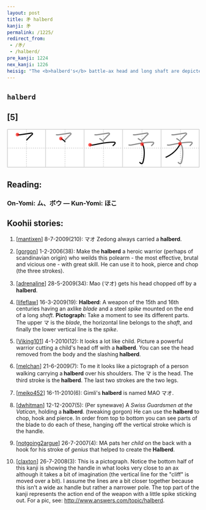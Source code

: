```yaml
---
layout: post
title: 矛 halberd
kanji: 矛
permalink: /1225/
redirect_from:
 - /矛/
 - /halberd/
pre_kanji: 1224
nex_kanji: 1226
heisig: "The <b>halberd's</b> battle-ax head and long shaft are depicted here. Take care with the number and order of the strokes."
---
```


## `halberd`

## [5]

<div class="stroke"><img src="../images/E79F9B.png" /></div>

## Reading:

### On-Yomi: ム、ボウ &mdash; Kun-Yomi: ほこ

## Koohii stories:

1) [<a href="http://kanji.koohii.com/profile/mantixen">mantixen</a>] 8-7-2009(210): マオ Zedong always carried a<strong> halberd</strong>. 

2) [<a href="http://kanji.koohii.com/profile/gorgon">gorgon</a>] 1-2-2006(38): Make the<strong> halberd</strong> a heroic warrior (perhaps of scandinavian origin) who weilds this polearm - the most effective, brutal and vicious one - with great skill. He can use it to hook, pierce and chop (the three strokes). 

3) [<a href="http://kanji.koohii.com/profile/adrenaline">adrenaline</a>] 28-5-2009(34): Mao (マオ) gets his head chopped off by a<strong> halberd</strong>. 

4) [<a href="http://kanji.koohii.com/profile/lifeflaw">lifeflaw</a>] 16-3-2009(19): <strong>Halberd</strong>: A weapon of the 15th and 16th centuries having an axlike <em>blade</em> and a steel <em>spike</em> mounted on the end of a long <em>shaft</em>. <strong>Pictograph:</strong> Take a moment to see its different parts. The upper マ is the <em>blade</em>, the horizontal line belongs to the <em>shaft</em>, and finally the lower vertical line is the <em>spike</em>. 

5) [<a href="http://kanji.koohii.com/profile/Viking101">Viking101</a>] 4-1-2010(12): It looks a lot like child. Picture a powerful warrior cutting a child&#039;s head off with a<strong> halberd</strong>. You can see the head removed from the body and the slashing<strong> halberd</strong>. 

6) [<a href="http://kanji.koohii.com/profile/melchan">melchan</a>] 21-6-2009(7): To me it looks like a pictograph of a person walking carrying a<strong> halberd</strong> over his shoulders. The マ is the head. The third stroke is the<strong> halberd</strong>. The last two strokes are the two legs. 

7) [<a href="http://kanji.koohii.com/profile/meiko452">meiko452</a>] 16-11-2010(6): Gimli&#039;s<strong> halberd</strong> is named MAO マオ. 

8) [<a href="http://kanji.koohii.com/profile/dwhitman">dwhitman</a>] 12-12-2007(5): (Per synewave) A <em>Swiss Guardsmen at the Vatican</em>, holding a<strong> halberd</strong>. (tweaking gorgon) He can use the<strong> halberd</strong> to chop, hook and pierce. In order from top to bottom you can see parts of the blade to do each of these, hanging off the vertical stroke which is the handle. 

9) [<a href="http://kanji.koohii.com/profile/notgoing2argue">notgoing2argue</a>] 26-7-2007(4): MA pats her <em>child</em> on the back with a hook for his stroke of <em>genius</em> that helped to create the<strong> Halberd</strong>. 

10) [<a href="http://kanji.koohii.com/profile/claxton">claxton</a>] 26-7-2008(3): This is a pictograph. Notice the bottom half of this kanji is showing the handle in what looks very close to an ax although it takes a bit of imagination (the vertical line for the &quot;cliff&quot; is moved over a bit). I assume the lines are a bit closer together because this isn&#039;t a wide ax handle but rather a narrower pole. The top part of the kanji represents the action end of the weapon with a little spike sticking out. For a pic, see: <a href="http://www.answers.com/topic/halberd">http://www.answers.com/topic/halberd</a>. 
